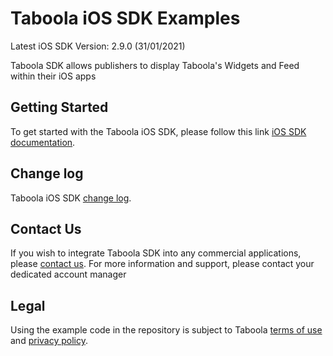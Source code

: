 # Taboola iOS SDK Examples

Latest iOS SDK Version: 2.9.0 (31/01/2021)

Taboola SDK allows publishers to display Taboola's Widgets and Feed within their iOS apps

## Getting Started
To get started with the Taboola iOS SDK, please follow this link [iOS SDK documentation](https://sdk.taboola.com/taboolasdk/docs/taboola-ios-sdk-install?ref=github).

## Change log
Taboola iOS SDK [change log](https://sdk.taboola.com/taboolasdk/docs/taboola-ios-sdk-changelog?ref=github).

## Contact Us
If you wish to integrate Taboola SDK into any commercial applications, please [contact us](https://www.taboola.com/contact?ref=taboola_sdk_github_examples).
For more information and support, please contact your dedicated account manager

## Legal
Using the example code in the repository is subject to Taboola [terms of use](https://www.taboola.com/terms-of-use) and [privacy policy](https://www.taboola.com/privacy-policy).

